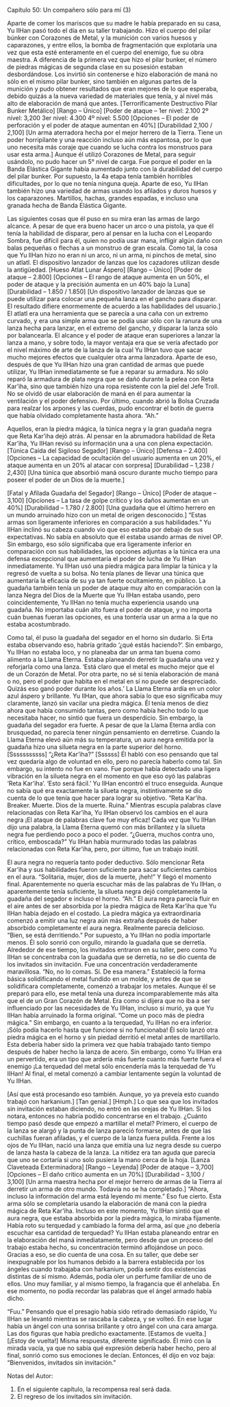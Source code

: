  
Capítulo 50: Un compañero sólo para mí (3)


Aparte de comer los mariscos que su madre le había preparado en su casa, Yu IlHan pasó todo el día en su taller trabajando.
Hizo el cuerpo del pilar búnker con Corazones de Metal, y la munición con varios huesos y caparazones, y entre ellos, la bomba de fragmentación que explotaría una vez que esta esté enteramente en el cuerpo del enemigo, fue su obra maestra.
A diferencia de la primera vez que hizo el pilar bunker, el número de piedras mágicas de segunda clase en su posesión estaban desbordándose. Los invirtió sin contenerse e hizo elaboración de maná no sólo en el mismo pilar bunker, sino también en algunas partes de la munición y pudo obtener resultados que eran mejores de lo que esperaba, debido quizás a la nueva variedad de materiales que tenía, y al nivel más alto de elaboración de maná que antes.
[Terroríficamente Destructivo Pilar Bunker Metálico] [Rango – Único]
[Poder de ataque – 1er nivel: 2.100
2º nivel: 3,200
3er nivel: 4.300
4º nivel: 5.500
[Opciones – El poder de perforación y el poder de ataque aumentan en 40%] [Durabilidad 2,100 / 2,100]
[Un arma aterradora hecha por el mejor herrero de la Tierra. Tiene un poder horripilante y una reacción incluso aún más espantosa, por lo que uno necesita más coraje que cuando se lucha contra los monstruos para usar esta arma.]
Aunque él utilizó Corazones de Metal, para seguir usándolo, no pudo hacer un 5° nivel de carga. Fue porque el poder en la Banda Elástica Gigante había aumentado junto con la durabilidad del cuerpo del pilar bunker. Por supuesto, la 4a etapa tenía también horribles dificultades, por lo que no tenía ninguna queja.
Aparte de eso, Yu IlHan también hizo una variedad de armas usando los afilados y duros huesos y los caparazones. Martillos, hachas, grandes espadas, e incluso una granada hecha de Banda Elástica Gigante.
 
Las siguientes cosas que él puso en su mira eran las armas de largo alcance.
A pesar de que era bueno hacer un arco o una pistola, ya que él tenía la habilidad de disparar, pero al pensar en la lucha con el Leopardo Sombra, fue difícil para él, quien no podía usar mana, infligir algún daño con balas pequeñas o flechas a un monstruo de gran escala.
Como tal, la cosa que Yu IlHan hizo no eran ni un arco, ni un arma, ni pinchos de metal, sino un atlatl. El dispositivo lanzador de lanzas que los cazadores utilizan desde la antigüedad.
[Hueso Atlat Lunar Áspero] [Rango – Único]
[Poder de ataque – 2.800]
[Opciones – El rango de ataque aumenta en un 50%, el poder de ataque y la precisión aumenta en un 40% bajo la Luna]
[Durabilidad – 1.850 / 1.850]
[Un dispositivo lanzador de lanzas que se puede utilizar para colocar una pequeña lanza en el gancho para disparar. El resultado difiere enormemente de acuerdo a las habilidades del usuario.]
El atlatl era una herramienta que se parecía a una caña con un extremo curvado, y era una simple arma que se podía usar sólo con la ranura de una lanza hecha para lanzar, en el extremo del gancho, y disparar la lanza sólo por balancearla.
El alcance y el poder de ataque eran superiores a lanzar la lanza a mano, y sobre todo, la mayor ventaja era que se vería afectado por el nivel máximo de arte de la lanza de la cual Yu IlHan tuvo que sacar mucho mejores efectos que cualquier otra arma lanzadora.
Aparte de eso, después de que Yu IlHan hizo una gran cantidad de armas que puede utilizar, Yu IlHan inmediatamente se fue a reparar su armadura.
No sólo reparó la armadura de plata negra que se dañó durante la pelea con Reta Kar’iha, sino que también hizo una ropa resistente con la piel del Jefe Troll. No se olvidó de usar elaboración de maná en él para aumentar la ventilación y el poder defensivo.
Por último, cuando abrió la Bolsa Cruzada para realzar los arpones y las cuerdas, pudo encontrar el botín de guerra que había olvidado completamente hasta ahora.
“Ah.”
 
Aquellos, eran la piedra mágica, la túnica negra y la gran guadaña negra que Reta Kar’iha dejó atrás. Al pensar en la abrumadora habilidad de Reta Kar’iha, Yu IlHan revisó su información una a una con plena expectación.
[Túnica Caída del Sigiloso Segador] [Rango – Único]
[Defensa – 2.400]
[Opciones – La capacidad de ocultación del usuario aumenta en un 20%, el ataque aumenta en un 20% al atacar con sorpresa]
[Durabilidad – 1,238 / 2,430]
[Una túnica que absorbió maná oscuro durante mucho tiempo para poseer el poder de un Dios de la muerte.]


[Fatal y Afilada Guadaña del Segador] [Rango – Único]
[Poder de ataque – 3,100]
[Opciones – La tasa de golpe crítico y los daños aumentan en un 40%] [Durabilidad – 1.780 / 2.800]
[Una guadaña que el último herrero en un mundo arruinado hizo con un metal de origen desconocido.]
“Estas armas son ligeramente inferiores en comparación a sus habilidades.”
Yu IlHan inclinó su cabeza cuando vio que eso estaba por debajo de sus expectativas. No sabía en absoluto que él estaba usando armas de nivel OP.
Sin embargo, eso sólo significaba que era ligeramente inferior en comparación con sus habilidades, las opciones adjuntas a la túnica era una defensa excepcional que aumentaría el poder de lucha de Yu IlHan inmediatamente. Yu IlHan usó una piedra mágica para limpiar la túnica y la regresó de vuelta a su bolsa. No tenía planes de llevar una túnica que aumentaría la eficacia de su ya tan fuerte ocultamiento, en público.
La guadaña también tenía un poder de ataque muy alto en comparación con la lanza Negra del Dios de la Muerte que Yu IlHan estaba usando, pero coincidentemente, Yu IlHan no tenía mucha experiencia usando una guadaña.
No importaba cuán alto fuera el poder de ataque, y no importa cuán buenas fueran las opciones, es una tontería usar un arma a la que no estaba acostumbrado.
 
Como tal, él puso la guadaña del segador en el horno sin dudarlo. Si Erta estaba observando eso, habría gritado ‘¿qué estás haciendo?’.
Sin embargo, Yu IlHan no estaba loco, y no planeaba dar un arma tan buena como alimento a la Llama Eterna. Estaba planeando derretir la guadaña una vez y reforjarla como una lanza.
‘Está claro que el metal es mucho mejor que el de un Corazón de Metal. Por otra parte, no sé si tenía elaboración de maná o no, pero el poder que habita en el metal en sí no puede ser despreciado. Quizás eso ganó poder durante los años.’
La Llama Eterna ardía en un color azul áspero y brillante. Yu IlHan, que ahora sabía lo que eso significaba muy claramente, lanzó sin vacilar una piedra mágica. Él tenía menos de diez ahora que había consumido tantas, pero como había hecho todo lo que necesitaba hacer, no sintió que fuera un desperdicio.
Sin embargo, la guadaña del segador era fuerte. A pesar de que la Llama Eterna ardía con brusquedad, no parecía tener ningún pensamiento en derretirse. Cuando la Llama Eterna elevó aún más su temperatura, un aura negra emitida por la guadaña hizo una silueta negra en la parte superior del horno.
[Sssssssssss] “¿Reta Kar’iha?” [Ssssss]
Él habló con eso pensando que tal vez quedaría algo de voluntad en ello, pero no parecía haberlo como tal. Sin embargo, su intento no fue en vano. Fue porque había detectado una ligera vibración en la silueta negra en el momento en que eso oyó las palabras ‘Reta Kar’iha’.
‘Esto será fácil.’
Yu IlHan encontró el truco enseguida. Aunque no sabía qué era exactamente la silueta negra, instintivamente se dio cuenta de lo que tenía que hacer para lograr su objetivo.
“Reta Kar’iha. Breaker. Muerte. Dios de la muerte. Ruina.”
Mientras escupía palabras clave relacionadas con Reta Kar’iha, Yu IlHan observó los cambios en el aura negra ¡El ataque de palabras clave fue muy eficaz! Cada vez que Yu IlHan dijo una palabra, la Llama Eterna quemó con más brillantez y la silueta negra fue perdiendo poco a poco el poder.
“¿Guerra, muchos contra uno, crítico, emboscada?”
Yu IlHan había murmurado todas las palabras relacionadas con Reta Kar’iha, pero, por último, fue un trabajo inútil.
 
El aura negra no requería tanto poder deductivo. Sólo mencionar Reta Kar’iha y sus habilidades fueron suficiente para sacar suficientes cambios en el aura.
“Solitaria, mujer, dios de la muerte, ¡heh!”
Y llegó el momento final. Aparentemente no quería escuchar más de las palabras de Yu IlHan, o aparentemente tenía suficiente, la silueta negra dejó completamente la guadaña del segador e incluso el horno.
“Ah.”
El aura negra parecía fluir en el aire antes de ser absorbida por la piedra mágica de Reta Kar’iha que Yu IlHan había dejado en el costado.
La piedra mágica ya extraordinaria comenzó a emitir una luz negra aún más extraña después de haber absorbido completamente el aura negra. Realmente parecía delicioso.
“Bien, se está derritiendo.”
Por supuesto, a Yu IlHan no podía importarle menos. Él solo sonrió con orgullo, mirando la guadaña que se derretía.
Alrededor de ese tiempo, los invitados entraron en su taller, pero como Yu IlHan se concentraba con la guadaña que se derretía, no se dio cuenta de los invitados sin invitación. Fue una concentración verdaderamente maravillosa.
“No, no lo comas. Sí. De esa manera.”
Estableció la forma básica solidificando el metal fundido en un molde, y antes de que se solidificara completamente, comenzó a trabajar los metales.
Aunque él se preparó para ello, ese metal tenía una dureza incomparablemente más alta que el de un Gran Corazón de Metal. Era como si dijera que no iba a ser influenciado por las necesidades de Yu IlHan, incluso si murió, ya que Yu IlHan había arruinado la forma original.
“Come un poco más de piedra mágica.”
Sin embargo, en cuanto a la terquedad, Yu IlHan no era inferior. ¡Sólo podía hacerlo hasta que funcione si no funcionaba! Él solo lanzó otra piedra mágica en el horno y sin piedad derritió el metal antes de martillarlo.
Esta debería haber sido la primera vez que había trabajado tanto tiempo después de haber hecho la lanza de acero. Sin embargo, como Yu IlHan era un pervertido, era un tipo que ardería más fuerte cuanto más fuerte fuera el enemigo ¡La terquedad del metal sólo encendería más la terquedad de Yu IlHan!
Al final, el metal comenzó a cambiar lentamente según la voluntad de Yu IlHan.
 
[Así que está procesando eso también. Aunque, yo ya preveía esto cuando trabajó con harkanium.]
[Tan genial.] [Hmph.]
Lo que sea que los invitados sin invitación estaban diciendo, no entró en las orejas de Yu IlHan. Si los notara, entonces no habría podido concentrarse en el trabajo.
¿Cuánto tiempo pasó desde que empezó a martillar el metal? Primero, el cuerpo de la lanza se alargó y la punta de lanza pareció formarse, antes de que las cuchillas fueran afiladas, y el cuerpo de la lanza fuera pulida.
Frente a los ojos de Yu IlHan, nació una lanza que emitía una luz negra desde su cuerpo de lanza hasta la cabeza de la lanza. La nitidez era tan aguda que parecía que uno se cortaría si uno solo pusiera la mano cerca de la hoja.
[Lanza Claveteada Exterminadora] [Rango – Leyenda]
[Poder de ataque – 3,700]
[Opciones – El daño crítico aumenta en un 70%] [Durabilidad – 3,100 / 3,100]
[Un arma maestra hecha por el mejor herrero de armas de la Tierra al derretir un arma de otro mundo. Todavía no se ha completado.]
“Ahora, incluso la información del arma está leyendo mi mente.”
Eso fue cierto. Esta arma sólo se completaría usando la elaboración de maná con la piedra mágica de Reta Kar’iha.
Incluso en este momento, Yu IlHan sintió que el aura negra, que estaba absorbida por la piedra mágica, lo miraba fijamente. Había roto su terquedad y cambiado la forma del arma, así que ¿no debería escuchar esa cantidad de terquedad?
Yu IlHan estaba planeando entrar en la elaboración del maná inmediatamente, pero desde que un proceso del trabajo estaba hecho, su concentración terminó aflojándose un poco. Gracias a eso, se dio cuenta de una cosa.
En su taller, que debe ser inexpugnable por los humanos debido a la barrera establecida por los ángeles cuando trabajaba con harkanium, podía sentir dos existencias distintas de sí mismo.
Además, podía oler un perfume familiar de uno de ellos. Uno muy familiar, y al mismo tiempo, la fragancia que él anhelaba.
En ese momento, no podía recordar las palabras que el ángel armado había dicho.
 
“Fuu.”
Pensando que el presagio había sido retirado demasiado rápido, Yu IlHan se levantó mientras se rascaba la cabeza, y se volteó. En ese lugar había un ángel con una sonrisa brillante y otro ángel con una cara amarga.
Las dos figuras que había predicho exactamente. [Estamos de vuelta.]
[¡Estoy de vuelta!]
Misma respuesta, diferente significado. Él miró con la mirada vacía, ya que no sabía qué expresión debería haber hecho, pero al final, sonrió como sus emociones le decían. Entonces, él dijo en voz baja:
“Bienvenidos, invitados sin invitación.”





Notas del Autor:
1.	En el siguiente capítulo, la recompensa real será dada.
2.	El regreso de los invitados sin invitación.
